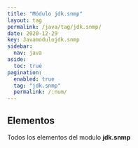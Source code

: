 ```yaml
---
title: "Módulo jdk.snmp"
layout: tag
permalink: /java/tag/jdk.snmp/
date: 2020-12-29
key: Javamodulojdk.snmp
sidebar: 
  nav: java
aside: 
  toc: true
pagination: 
  enabled: true
  tag: "jdk.snmp"
  permalink: /:num/
---
```


<h2>Elementos</h2>
Todos los elementos del modulo <strong>jdk.snmp</strong>
